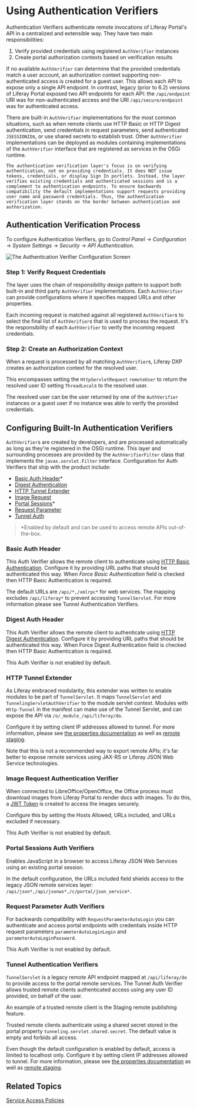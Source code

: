 # Using Authentication Verifiers

Authentication Verifiers authenticate remote invocations of Liferay Portal's API in a centralized and extensible way. They have two main responsibilities:

1. Verify provided credentials using registered `AuthVerifier` instances
1. Create portal authorization contexts based on verification results

If no available `AuthVerifier` can determine that the provided credentials match a user account, an authorization context supporting non-authenticated access is created for a guest user. This allows each API to expose only a single API endpoint. In contrast, legacy (prior to 6.2) versions of Liferay Portal exposed two API endpoints for each API: the `/api/endpoint` URI was for non-authenticated access and the URI `/api/secure/endpoint` was for authenticated access.

There are built-in `AuthVerifier` implementations for the most common situations, such as when remote clients use HTTP Basic or HTTP Digest authentication, send credentials in request parameters, send authenticated `JSESSIONID`s, or use shared secrets to establish trust. Other `AuthVerifier` implementations can be deployed as modules containing implementations of the `AuthVerifier` interface that are registered as services in the OSGi runtime.

```{important}
The authentication verification layer's focus is on verifying authentication, not on providing credentials. It does NOT issue tokens, credentials, or display Sign In portlets. Instead, the layer verifies existing credentials and authenticated sessions and is a complement to authentication endpoints. To ensure backwards compatibility the default implementations support requests providing user name and password credentials. Thus, the authentication verification layer stands on the border between authentication and authorization.
```

## Authentication Verification Process

To configure Authentication Verifiers, go to *Control Panel* &rarr; *Configuration* &rarr; *System Settings* &rarr; *Security* &rarr; *API Authentication*.

![The Authentication Verifier Configuration Screen](./using-authentication-verifiers/images/01.png)

### Step 1: Verify Request Credentials

The layer uses the chain of responsibility design pattern to support both built-in and third party `AuthVerifier` implementations. Each `AuthVerifier` can provide configurations where it specifies mapped URLs and other properties.

Each incoming request is matched against all registered `AuthVerifier`s to select the final list of `AuthVerifier`s that is used to process the request. It's the responsibility of each `AuthVerifier` to verify the incoming request credentials.

### Step 2: Create an Authorization Context

When a request is processed by all matching `AuthVerifier`s, Liferay DXP creates an authorization context for the resolved user.

This encompasses setting the `HttpServletRequest` `remoteUser` to return the resolved user ID setting `ThreadLocal`s to the resolved user.

The resolved user can be the user returned by one of the `AuthVerifier` instances or a guest user if no instance was able to verify the provided credentials.

## Configuring Built-In Authentication Verifiers

`AuthVerifier`s are created by developers, and are processed automatically as long as they're registered in the OSGi runtime. This layer and surrounding processes are provided by the `AuthVerifierFilter` class that implements the `javax.servlet.Filter` interface. Configuration for Auth Verifiers that ship with the product include:

* [Basic Auth Header](#basic-auth-header)*
* [Digest Authentication](#digest-auth-header)
* [HTTP Tunnel Extender](#http-tunnel-extender)
* [Image Request](#image-request-authentication-verifier)
* [Portal Sessions](#portal-sessions-auth-verifiers)*
* [Request Parameter](#request-parameter)
* [Tunnel Auth](#tunnel-auth)

> *Enabled by default and can be used to access remote APIs out-of-the-box.

### Basic Auth Header

This Auth Verifier allows the remote client to authenticate using [HTTP Basic Authentication](https://en.wikipedia.org/wiki/Basic_access_authentication). Configure it by providing URL paths that should be authenticated this way. When _Force Basic Authentication_ field is checked then HTTP Basic Authentication is required.

The default URLs are `/api/*,/xmlrpc*` for web services. The mapping excludes `/api/liferay*` to prevent accessing `TunnelServlet`. For more information please see  Tunnel Authentication Verifiers.

### Digest Auth Header

This Auth Verifier allows the remote client to authenticate using [HTTP Digest Authentication](https://en.wikipedia.org/wiki/Digest_access_authentication). Configure it by providing URL paths that should be authenticated this way. When Force Digest Authentication field is checked then HTTP Basic Authentication is required.

This Auth Verifier is not enabled by default.

### HTTP Tunnel Extender

As Liferay embraced modularity, this extender was written to enable modules to be part of `TunnelServlet`. It maps `TunnelServlet` and `TunnelingServletAuthVerifier` to the module servlet context. Modules with `Http-Tunnel` in the manifest can make use of the Tunnel Servlet, and can expose the API via `/o/_module_/api/liferay/do`.

Configure it by setting client IP addresses allowed to tunnel. For more information, please see [the properties documentation](https://docs.liferay.com/dxp/portal/7.3-latest/propertiesdoc/portal.properties.html#HTTP%20Tunneling) as well as [remote staging](../../../site-building/publishing-tools/staging/configuring-remote-live-staging.md).

Note that this is not a recommended way to export remote APIs; it's far better to expose remote services using JAX-RS or Liferay JSON Web Service technologies.

### Image Request Authentication Verifier

When connected to LibreOffice/OpenOffice, the Office process must download images from Liferay Portal to render docs with images. To do this, a [JWT Token](https://jwt.io) is created to access the images securely.

Configure this by setting the Hosts Allowed, URLs included, and URLs excluded if necessary.

This Auth Verifier is not enabled by default.

### Portal Sessions Auth Verifiers

Enables JavaScript in a browser to access Liferay JSON Web Services using an existing portal session.

In the default configuration, the URLs included field shields access to the legacy JSON remote services layer: `/api/json*,/api/jsonws*,/c/portal/json_service*`.

### Request Parameter Auth Verifiers

For backwards compatibility with `RequestParameterAutoLogin` you can authenticate and access portal endpoints with credentials inside HTTP request parameters `parameterAutoLoginLogin` and `parameterAutoLoginPassword`.

This Auth Verifier is not enabled by default.

### Tunnel Authentication Verifiers

`TunnelServlet` is a legacy remote API endpoint mapped at `/api/liferay/do` to provide access to the portal remote services. The Tunnel Auth Verifier allows trusted remote clients authenticated access using any user ID provided, on behalf of the user.

An example of a trusted remote client is the Staging remote publishing feature.

Trusted remote clients authenticate using a shared secret stored in the portal property `tunneling.servlet.shared.secret`. The default value is empty and forbids all access.

Even though the default configuration is enabled by default, access is limited to localhost only. Configure it by setting client IP addresses allowed to tunnel. For more information, please see [the properties documentation](https://docs.liferay.com/dxp/portal/7.3-latest/propertiesdoc/portal.properties.html#HTTP%20Tunneling) as well as [remote staging](../../../site-building/publishing-tools/staging/configuring-remote-live-staging.md).

## Related Topics

[Service Access Policies](./setting-service-access-policies.md)
